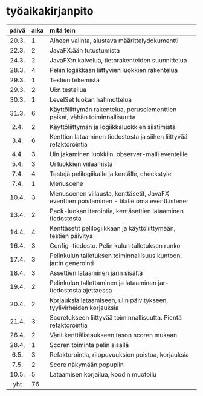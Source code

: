 # työaikakirjanpito

| päivä | aika | mitä tein  |
| :----:|:-----| :-----|
| 20.3. | 1    | Aiheen valinta, alustava määrittelydokumentti |
| 22.3. | 2    | JavaFX:ään tutustumista |
| 24.3. | 2    | JavaFX:n kaivelua, tietorakenteiden suunnittelua |
| 28.3. | 4    | Peliin logiikkaan liittyvien luokkien rakentelua |
| 29.3. | 1    | Testien tekemistä |
| 29.3. | 2    | Ui:n testailua |
| 30.3. | 1    | LevelSet luokan hahmottelua |
| 31.3. | 6    | Käyttöliittymän rakentelua, peruselementtien paikat, vähän toiminnallisuutta |
|  2.4. | 2    | Käyttöliittymän ja logiikkaluokkien siistimistä |
|  3.4. | 6    | Kenttien lataaminen tiedostosta ja siihen liittyvää refaktorointia |
|  4.4. | 3    | Uin jakaminen luokkiin, observer-malli eventeille |
|  5.4. | 3    | Ui luokkien viilaamista |
|  7.4. | 4    | Testejä pelilogiikalle ja kentälle, checkstyle |
|  7.4. | 1    | Menuscene |
| 10.4. | 3    | Menuscenen viilausta, kenttäsetit, JavaFX eventtien poistaminen - tilalle oma eventListener |
| 13.4. | 2    | Pack-luokan iterointia, kentäsettien lataaminen tiedostosta |
| 14.4. | 4    | Kenttäsetit pelilogiikkaan ja käyttöliittymään, testien päivitys |
| 16.4. | 3    | Config-tiedosto. Pelin kulun talletuksen runko |
| 17.4. | 3    | Pelinkulun talletuksen toiminnallisuus kuntoon, jar:in generointi |
| 18.4. | 3    | Assettien lataaminen jarin sisältä |
| 19.4. | 2    | Pelinkulun tallettaminen ja lataaminen jar-tiedostosta ajettaessa |
| 20.4. | 2    | Korjauksia lataamiseen, ui:n päivitykseen, tyylivirheiden korjauksia |
| 21.4. | 3    | Scoretukseen liittyvää toiminnallisuutta. Pientä refaktorointia |
| 26.4. | 2    | Värit kenttälistaukseen tason scoren mukaan |
| 28.4. | 1    | Scoren toiminta pelin sisällä |
|  6.5. | 3    | Refaktorointia, riippuvuuksien poistoa, korjauksia |
|  7.5. | 2    | Score näkymään popupiin |
| 10.5. | 5    | Lataamisen korjailua, koodin muotoilu | 
| yht   | 76   | | 
